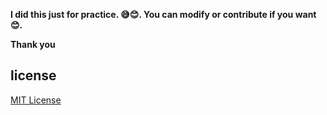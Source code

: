 <b>I did this just for practice. 😅😊. You can modify or contribute if you want 😊.</b>

<b>Thank you</b>

## license

[MIT License](LICENSE)
